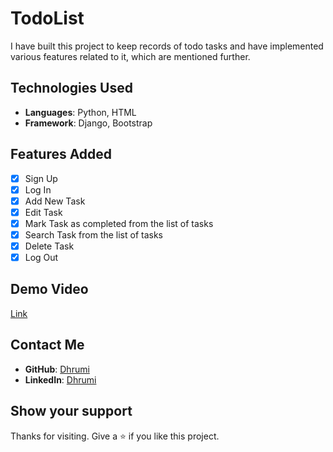 # TodoList
I have built this project to keep records of todo tasks and have implemented various features related to it, which are mentioned further.

## Technologies Used
- **Languages**: Python, HTML
- **Framework**: Django, Bootstrap

## Features Added
- [x] Sign Up
- [x] Log In 
- [x] Add New Task
- [x] Edit Task
- [x] Mark Task as completed from the list of tasks
- [x] Search Task from the list of tasks
- [x] Delete Task
- [x] Log Out

## Demo Video
[Link](https://www.linkedin.com/posts/dhrumiprajapati_python-django-programming-activity-6956984712506540032-BptQ?utm_source=share&utm_medium=member_desktop)

## Contact Me
- **GitHub**: [Dhrumi](https://github.com/DhrumiPrajapati)
- **LinkedIn**: [Dhrumi](https://www.linkedin.com/in/dhrumiprajapati/)

## Show your support
Thanks for visiting. Give a ⭐️ if you like this project.
